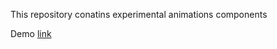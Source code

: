 This repository conatins experimental animations components

Demo [link](nadiia-dev.github.io/css-js-animations/)
